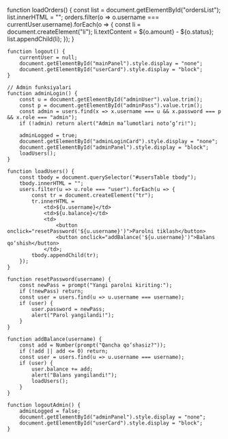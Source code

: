 function loadOrders() {
        const list = document.getElementById("ordersList");
        list.innerHTML = "";
        orders.filter(o => o.username === currentUser.username).forEach(o => {
            const li = document.createElement("li");
            li.textContent = ${o.amount} - ${o.status};
            list.appendChild(li);
        });
    }

    function logout() {
        currentUser = null;
        document.getElementById("mainPanel").style.display = "none";
        document.getElementById("userCard").style.display = "block";
    }

    // Admin funksiyalari
    function adminLogin() {
        const u = document.getElementById("adminUser").value.trim();
        const p = document.getElementById("adminPass").value.trim();
        const admin = users.find(x => x.username === u && x.password === p && x.role === "admin");
        if (!admin) return alert("Admin ma’lumotlari noto‘g‘ri!");

        adminLogged = true;
        document.getElementById("adminLoginCard").style.display = "none";
        document.getElementById("adminPanel").style.display = "block";
        loadUsers();
    }

    function loadUsers() {
        const tbody = document.querySelector("#usersTable tbody");
        tbody.innerHTML = "";
        users.filter(u => u.role === "user").forEach(u => {
            const tr = document.createElement("tr");
            tr.innerHTML = 
                <td>${u.username}</td>
                <td>${u.balance}</td>
                <td>
                    <button onclick="resetPassword('${u.username}')">Parolni tiklash</button>
                    <button onclick="addBalance('${u.username}')">Balans qo‘shish</button>
                </td>;
            tbody.appendChild(tr);
        });
    }

    function resetPassword(username) {
        const newPass = prompt("Yangi parolni kiriting:");
        if (!newPass) return;
        const user = users.find(u => u.username === username);
        if (user) {
            user.password = newPass;
            alert("Parol yangilandi!");
        }
    }

    function addBalance(username) {
        const add = Number(prompt("Qancha qo‘shasiz?"));
        if (!add || add <= 0) return;
        const user = users.find(u => u.username === username);
        if (user) {
            user.balance += add;
            alert("Balans yangilandi!");
            loadUsers();
        }
    }

    function logoutAdmin() {
        adminLogged = false;
        document.getElementById("adminPanel").style.display = "none";
        document.getElementById("userCard").style.display = "block";
    }
</script>
</body>
</html>
